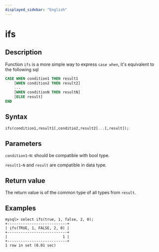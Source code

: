 ```yaml
---
displayed_sidebar: "English"
---
```


# ifs

## Description

Function `ifs` is a more simple way to express `case when`, it's equivalent to the following sql

```SQL
CASE WHEN condition1 THEN result1
    [WHEN condition2 THEN result2]
    ...
    [WHEN conditionN THEN resultN]
    [ELSE result]
END
```

## Syntax

```Haskell
ifs(condition1,result1[,conditio2,result2]...[,result]);
```

## Parameters

`condition1~N`: should be compatible with bool type.

`result1~N` and `result` are compatible in data type.

## Return value

The return value is of the common type of all types from `result`.

## Examples

```Plain Text
mysql> select ifs(true, 1, false, 2, 0);
+---------------------------+
| ifs(TRUE, 1, FALSE, 2, 0) |
+---------------------------+
|                         1 |
+---------------------------+
1 row in set (0.01 sec)
```